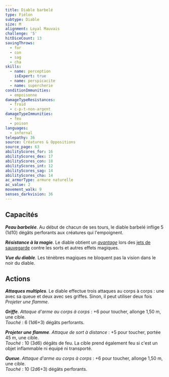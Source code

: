 ```yaml
---
title: Diable barbelé
type: Fiélon
subtype: Diable
size: M
alignment: Loyal Mauvais
challenge: '5'
hitDiceCount: 13
savingThrows:
  - for
  - con
  - sag
  - cha
skills:
  - name: perception
    isExpert: true
  - name: perspicacite
  - name: supercherie
conditionImmunities:
  - empoisonne
damageTypeResistances:
  - froid
  - c-p-t-non-argent
damageTypeImmunities:
  - feu
  - poison
languages:
  - infernal
telepathy: 36
source: Créatures & Oppositions
source_page: 63
abilityScores_for: 16
abilityScores_dex: 17
abilityScores_con: 18
abilityScores_int: 12
abilityScores_sag: 14
abilityScores_cha: 14
ac_armorType: armure naturelle
ac_value: 2
movement_walk: 9
senses_darkvision: 36
---
```

## Capacités
_**Peau barbelée**_. Au début de chacun de ses tours, le diable barbelé inflige 5 (1d10) dégâts perforants aux créatures qui l'empoignent.

_**Résistance à la magie**_. Le diable obtient un [_avantage_](/utiliser-les-caracteristiques/#avantage-et-desavantage) lors des [jets de sauvegarde](/utiliser-les-caracteristiques/#jets-de-sauvegarde) contre les sorts et autres effets magiques.

_**Vue du diable**_. Les ténèbres magiques ne bloquent pas la vision dans le noir du diable.

## Actions
_**Attaques multiples**_. Le diable effectue trois attaques au corps à corps : une avec sa queue et deux avec ses griffes. Sinon, il peut utiliser deux fois _Projeter une flamme_.

_**Griffe**_. _Attaque d'arme au corps à corps_ : +6 pour toucher, allonge 1,50 m, une cible.  
_Touché_ : 6 (1d6+3) dégâts perforants.

_**Projeter une flamme**_. _Attaque de sort à distance_ : +5 pour toucher, portée 45 m, une cible.  
_Touché_ : 10 (3d6) dégâts de feu. La cible prend également feu si c'est un objet inflammable ni équipé ni transporté.

_**Queue**_. _Attaque d'arme au corps à corps_ : +6 pour toucher, allonge 1,50 m, une cible.  
_Touché_ : 10 (2d6+3) dégâts perforants.
